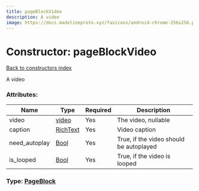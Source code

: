 ```yaml
---
title: pageBlockVideo
description: A video
image: https://docs.madelineproto.xyz/favicons/android-chrome-256x256.png
---
```

# Constructor: pageBlockVideo  
[Back to constructors index](index.md)



A video

### Attributes:

| Name     |    Type       | Required | Description |
|----------|---------------|----------|-------------|
|video|[video](../constructors/video.md) | Yes|The video, nullable|
|caption|[RichText](../types/RichText.md) | Yes|Video caption|
|need\_autoplay|[Bool](../types/Bool.md) | Yes|True, if the video should be autoplayed|
|is\_looped|[Bool](../types/Bool.md) | Yes|True, if the video is looped|



### Type: [PageBlock](../types/PageBlock.md)


